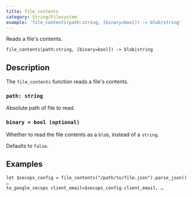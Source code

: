 ```yaml
---
title: file_contents
category: String/Filesystem
example: 'file_contents(path:string, [binary=bool]) -> blob|string'
---
```



Reads a file's contents.

```tql
file_contents(path:string, [binary=bool]) -> blob|string
```

## Description

The `file_contents` function reads a file's contents.

### `path: string`

Absolute path of file to read.

### `binary = bool (optional)`

Whether to read the file contents as a `blob`, instead of a `string`.

Defaults to `false`.

## Examples

```tql
let $secops_config = file_contents("/path/to/file.json").parse_json()
…
to_google_secops client_email=$secops_config.client_email, …
```
